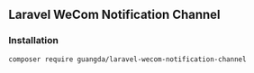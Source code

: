 ## Laravel WeCom Notification Channel

### Installation
```
composer require guangda/laravel-wecom-notification-channel
```
